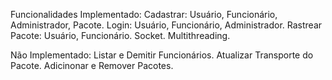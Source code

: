 Funcionalidades
Implementado:
Cadastrar: Usuário, Funcionário, Administrador, Pacote.
Login: Usuário, Funcionário, Administrador.
Rastrear Pacote: Usuário, Funcionário.
Socket.
Multithreading.

Não Implementado:
Listar e Demitir Funcionários.
Atualizar Transporte do Pacote.
Adicinonar e Remover Pacotes.

